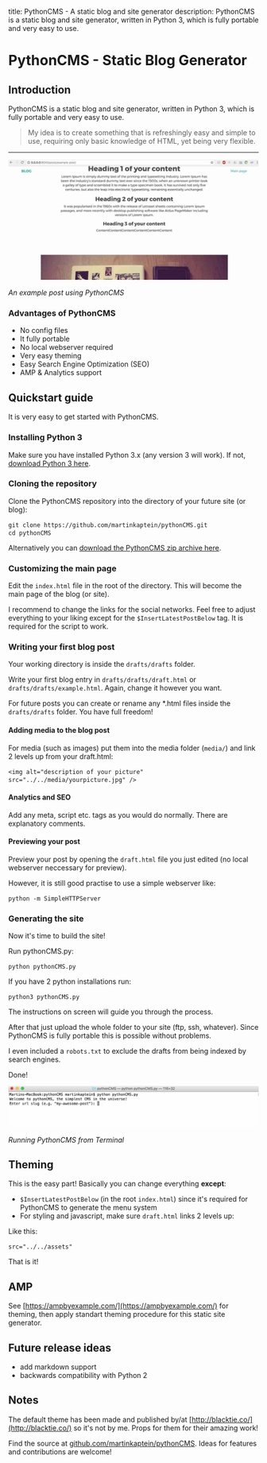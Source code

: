 title: PythonCMS - A static blog and site generator
description: PythonCMS is a static blog and site generator, written in Python 3, which is fully portable and very easy to use.

# PythonCMS - Static Blog Generator

## Introduction

PythonCMS is a static blog and site generator, written in Python 3, which is fully portable and very easy to use.

> My idea is to create something that is refreshingly easy and simple to use,
> requiring only basic knowledge of HTML, yet being very flexible.

***

![PythonCMS blog entry example screenshot](../images/pythoncms_in_action.jpg)

*An example post using PythonCMS*

### Advantages of PythonCMS

- No config files
- It fully portable
- No local webserver required
- Very easy theming
- Easy Search Engine Optimization (SEO)
- AMP & Analytics support

## Quickstart guide

It is very easy to get started with PythonCMS.

### Installing Python 3

Make sure you have installed Python 3.x (any version 3 will work).
If not, [download Python 3 here](https://www.python.org/downloads/).

### Cloning the repository

Clone the PythonCMS repository into the directory of your future site (or blog):

    git clone https://github.com/martinkaptein/pythonCMS.git
    cd pythonCMS
    
Alternatively you can [download the PythonCMS zip archive here](https://github.com/martinkaptein/pythonCMS/archive/master.zip).
    
### Customizing the main page

Edit the `index.html` file in the root of the directory. This will become the main page of the blog (or site).

I recommend to change the links for the social networks. Feel free to adjust everything to your liking except for the ` $InsertLatestPostBelow ` tag. It is required for the script to work.

### Writing your first blog post

Your working directory is inside the ` drafts/drafts ` folder.

Write your first blog entry in ` drafts/drafts/draft.html ` or ` drafts/drafts/example.html `. Again, change it however you want.

For future posts you can create or rename any *.html files inside the ` drafts/drafts ` folder. You have full freedom!

#### Adding media to the blog post

For media (such as images) put them into the media folder (` media/ `) and link 2 levels up from your draft.html:

    <img alt="description of your picture" src="../../media/yourpicture.jpg" />
    
#### Analytics and SEO

Add any meta, script etc. tags as you would do normally. There are explanatory comments.
    
#### Previewing your post

Preview your post by opening the `draft.html` file you just edited (no local webserver neccessary for preview).

However, it is still good practise to use a simple webserver like:

    python -m SimpleHTTPServer

### Generating the site

Now it's time to build the site!

Run pythonCMS.py:

    python pythonCMS.py
    
If you have 2 python installations run:

    python3 pythonCMS.py
    
The instructions on screen will guide you through the process.

After that just upload the whole folder to your site (ftp, ssh, whatever).
Since PythonCMS is fully portable this is possible without problems.

I even included a `robots.txt` to exclude the drafts from being indexed by search engines.

Done!

![Running PythonCMS from Terminal](../images/pythoncms_terminal.jpg)

*Running PythonCMS from Terminal*

## Theming

This is the easy part!
Basically you can change everything **except**:

- ` $InsertLatestPostBelow `  (in the root `index.html`) since it's required for PythonCMS to generate the menu system
- For styling and javascript, make sure `draft.html` links 2 levels up:

Like this:

    src="../../assets"
    
That is it!


## AMP

See [https://ampbyexample.com/](https://ampbyexample.com/) for theming, then apply standart theming procedure for this static site generator.

## Future release ideas

- add markdown support
- backwards compatibility with Python 2

## Notes

The default theme has been made and published by/at [http://blacktie.co/](http://blacktie.co/) so it's not by me.
Props for them for their amazing work!

Find the source at [github.com/martinkaptein/pythonCMS](https://github.com/martinkaptein/pythonCMS). Ideas for features and contributions are welcome!